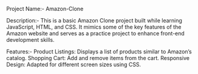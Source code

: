 Project Name:- Amazon-Clone

Description:-
  This is a basic Amazon Clone project built while learning JavaScript, HTML, and CSS. It mimics some of the key features of the Amazon website and serves as a practice project to enhance front-end development skills.

Features:-
  Product Listings: Displays a list of products similar to Amazon’s catalog.
  Shopping Cart: Add and remove items from the cart.
  Responsive Design: Adapted for different screen sizes using CSS.
